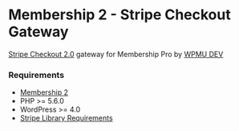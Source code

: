 # Membership 2 - Stripe Checkout Gateway

[Stripe Checkout 2.0](https://stripe.com/en-ca/payments/checkout) gateway for Membership Pro by [WPMU DEV](https://wpmudev.org)

### Requirements
* [Membership 2](https://github.com/wpmudev/membership-2)
* PHP >= 5.6.0
* WordPress >= 4.0
* [Stripe Library Requirements](https://github.com/stripe/stripe-php)